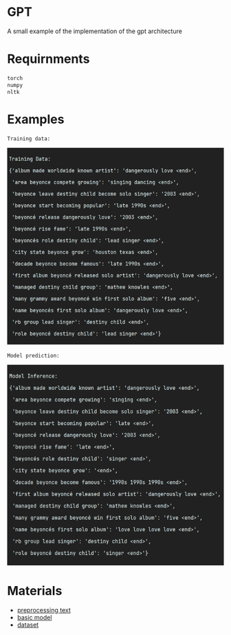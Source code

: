 # GPT
A small example of the implementation of the gpt architecture

# Requirnments
    torch
    numpy
    nltk

# Examples
    Training data:
![examples](results/train.png)

    Model prediction:
![examples](results/result.png)

# Materials
* [preprocessing text](https://medium.com/@pawan329/text-data-preprocessing-made-easy-steps-to-clean-text-data-using-python-81a138a0e0e3)
* [basic model](https://medium.com/@sntaus/building-a-mini-gpt-like-language-model-from-scratch-27257bf5c145)
* [dataset](https://rajpurkar.github.io/SQuAD-explorer/) 
